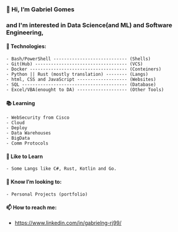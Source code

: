 ### 👋 Hi, I’m Gabriel Gomes
### and I'm interested in Data Science(and ML) and Software Engineering, 
#### 👀 Technologies:
```
- Bash/PowerShell ---------------------------- (Shells)
- Git(Hub) ----------------------------------- (VCS)
- Docker ------------------------------------- (Conteiners)
- Python || Rust (mostly translation) -------- (Langs)
- html, CSS and JavaScript ------------------- (Websites)
- SQL ---------------------------------------- (Database)
- Excel/VBA(enought to DA) ------------------- (Other Tools)
```

#### 📚 Learning
```
- WebSecurity from Cisco
- Cloud
- Deploy
- Data Warehouses
- BigData
- Comm Protocols
```

#### 💭 Like to Learn
```
- Some Langs like C#, Rust, Kotlin and Go.
```
  
#### 💞️ Know I’m looking to:
```
- Personal Projects (portfolio)
```

#### 📫 How to reach me:
- https://www.linkedin.com/in/gabrielng-rj99/

<!---
gabrielng-rj99/gabrielng-rj99 is a ✨ special ✨ repository because its `README.md` (this file) appears on your GitHub profile.
You can click the Preview link to take a look at your changes.
--->

